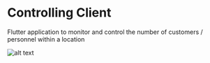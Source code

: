 # Controlling Client

Flutter application to monitor and control the number of customers / personnel within a location


![alt text](https://github.com/daniloaspk/ControllingClient/tree/main/assets/images/screenshot.jpeg)

